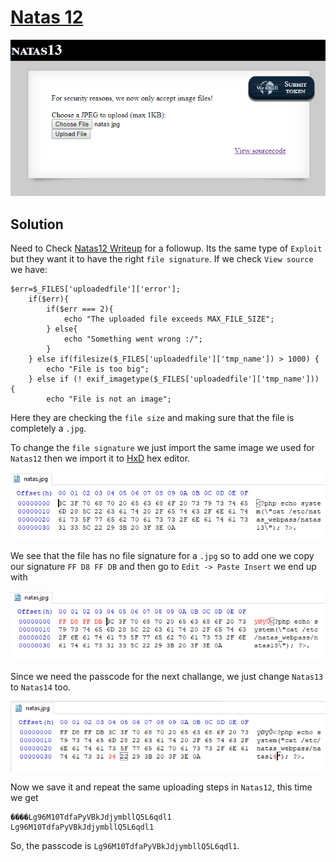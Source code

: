 # [Natas 12](http://natas12.natas.labs.overthewire.org/)

![0](https://github.com/GHAFRI/Writeups/blob/master/Web/OverTheWire/Natas/Natas13/0.png)

## Solution

Need to Check [Natas12 Writeup](https://github.com/GHAFRI/Writeups/blob/master/Web/OverTheWire/Natas/Natas12/Natas12.md) for a followup.
Its the same type of `Exploit` but they want it to have the right `file signature`.
If we check `View source` we have:
```
$err=$_FILES['uploadedfile']['error']; 
    if($err){ 
        if($err === 2){ 
            echo "The uploaded file exceeds MAX_FILE_SIZE"; 
        } else{ 
            echo "Something went wrong :/"; 
        } 
    } else if(filesize($_FILES['uploadedfile']['tmp_name']) > 1000) { 
        echo "File is too big"; 
    } else if (! exif_imagetype($_FILES['uploadedfile']['tmp_name'])) { 
        echo "File is not an image"; 
```
Here they are checking the `file size` and making sure that the file is completely a `.jpg`.

To change the `file signature` we just import the same image we used for `Natas12` then we import it to [HxD](https://mh-nexus.de/en/hxd/) hex editor.

![1](https://github.com/GHAFRI/Writeups/blob/master/Web/OverTheWire/Natas/Natas13/1.png)

We see that the file has no file signature for a `.jpg` so to add one we copy our signature `FF D8 FF DB` and then go to `Edit -> Paste Insert` we end up with

![2](https://github.com/GHAFRI/Writeups/blob/master/Web/OverTheWire/Natas/Natas13/2.png)

Since we need the passcode for the next challange, we just change `Natas13` to `Natas14` too.

![3](https://github.com/GHAFRI/Writeups/blob/master/Web/OverTheWire/Natas/Natas13/3.png)

Now we save it and repeat the same uploading steps in `Natas12`, this time we get
```
����Lg96M10TdfaPyVBkJdjymbllQ5L6qdl1 
Lg96M10TdfaPyVBkJdjymbllQ5L6qdl1
```

So, the passcode is `Lg96M10TdfaPyVBkJdjymbllQ5L6qdl1`.


 		
